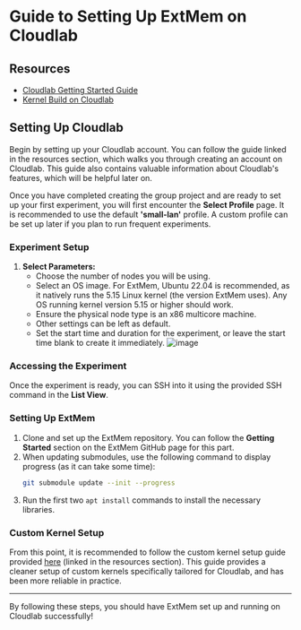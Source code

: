 # Guide to Setting Up ExtMem on Cloudlab

## Resources
- [Cloudlab Getting Started Guide](https://docs.cloudlab.us/getting-started.html)
- [Kernel Build on Cloudlab](https://pages.cs.wisc.edu/~markm/kernel-build-cloudlab.html)

## Setting Up Cloudlab

Begin by setting up your Cloudlab account. You can follow the guide linked in the resources section, which walks you through creating an account on Cloudlab. This guide also contains valuable information about Cloudlab's features, which will be helpful later on.

Once you have completed creating the group project and are ready to set up your first experiment, you will first encounter the **Select Profile** page. It is recommended to use the default **'small-lan'** profile. A custom profile can be set up later if you plan to run frequent experiments.

### Experiment Setup
1. **Select Parameters:**
   - Choose the number of nodes you will be using.
   - Select an OS image. For ExtMem, Ubuntu 22.04 is recommended, as it natively runs the 5.15 Linux kernel (the version ExtMem uses). Any OS running kernel version 5.15 or higher should work.
   - Ensure the physical node type is an x86 multicore machine.
   - Other settings can be left as default.
   - Set the start time and duration for the experiment, or leave the start time blank to create it immediately.
![image](https://github.com/user-attachments/assets/2b01609f-b8f2-437f-8c19-8cbc17bfb058)

### Accessing the Experiment
Once the experiment is ready, you can SSH into it using the provided SSH command in the **List View**.

### Setting Up ExtMem
1. Clone and set up the ExtMem repository. You can follow the **Getting Started** section on the ExtMem GitHub page for this part.
2. When updating submodules, use the following command to display progress (as it can take some time):
   ```sh
   git submodule update --init --progress
   ```
3. Run the first two `apt install` commands to install the necessary libraries.

### Custom Kernel Setup
From this point, it is recommended to follow the custom kernel setup guide provided [here](https://pages.cs.wisc.edu/~markm/kernel-build-cloudlab.html) (linked in the resources section). This guide provides a cleaner setup of custom kernels specifically tailored for Cloudlab, and has been more reliable in practice.

---

By following these steps, you should have ExtMem set up and running on Cloudlab successfully!


